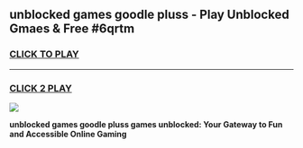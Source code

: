 
## unblocked games goodle pluss - Play Unblocked Gmaes & Free #6qrtm
<h3>
<a href="https://news.freeplayer.one?title=unblocked_games_goodle_pluss&ref=03M">CLICK TO PLAY</a></h3>
<hr>

<h3>
<a href="https://news.freeplayer.one?title=unblocked_games_goodle_pluss&ref=03M">CLICK 2 PLAY</a>
  
</h3>

<a href="https://news.freeplayer.one?title=unblocked_games_goodle_pluss&ref=03M"><img src="https://clearcache.store/games.png"></a>


**unblocked games goodle pluss games unblocked: Your Gateway to Fun and Accessible Online Gaming**
